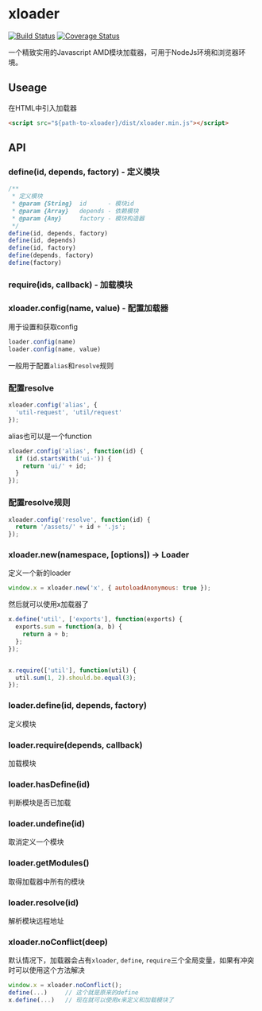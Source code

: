 xloader
====

[![Build Status](https://travis-ci.org/bencode/xloader.svg?branch=master)](https://travis-ci.org/bencode/xloader)
[![Coverage Status](https://coveralls.io/repos/bencode/xloader/badge.svg?branch=master&service=github)](https://coveralls.io/github/bencode/xloader?branch=master)


一个精致实用的Javascript AMD模块加载器，可用于NodeJs环境和浏览器环境。


## Useage


在HTML中引入加载器


```html
<script src="${path-to-xloader}/dist/xloader.min.js"></script>
```

## API


### define(id, depends, factory) - 定义模块


```js
/**
 * 定义模块
 * @param {String}  id      - 模块id
 * @param {Array}   depends - 依赖模块
 * @param {Any}     factory - 模块构造器
 */
define(id, depends, factory)
define(id, depends)
define(id, factory)
define(depends, factory)
define(factory)
```


### require(ids, callback) - 加载模块



### xloader.config(name, value) - 配置加载器

用于设置和获取config

```js
loader.config(name)
loader.config(name, value)
```

一般用于配置`alias`和`resolve`规则


### 配置resolve

```js
xloader.config('alias', {
  'util-request', 'util/request'
});
```

alias也可以是一个function

```js
xloader.config('alias', function(id) {
  if (id.startsWith('ui-')) {
    return 'ui/' + id;
  }
});
```

### 配置resolve规则


```js
xloader.config('resolve', function(id) {
  return '/assets/' + id + '.js';
});
```

### xloader.new(namespace, [options]) -> Loader

定义一个新的loader

```js
window.x = xloader.new('x', { autoloadAnonymous: true });
```

然后就可以使用x加载器了

```js
x.define('util', ['exports'], function(exports) {
  exports.sum = function(a, b) {
    return a + b;
  };
});


x.require(['util'], function(util) {
  util.sum(1, 2).should.be.equal(3);
});
```


### loader.define(id, depends, factory)

定义模块

### loader.require(depends, callback)

加载模块

### loader.hasDefine(id)

判断模块是否已加载

### loader.undefine(id)

取消定义一个模块

### loader.getModules()

取得加载器中所有的模块

### loader.resolve(id)

解析模块远程地址


### xloader.noConflict(deep)

默认情况下，加载器会占有`xloader`, `define`, `require`三个全局变量，如果有冲突时可以使用这个方法解决

```js
window.x = xloader.noConflict();
define(...)     // 这个就是原来的define
x.define(...)   // 现在就可以使用x来定义和加载模块了
```
